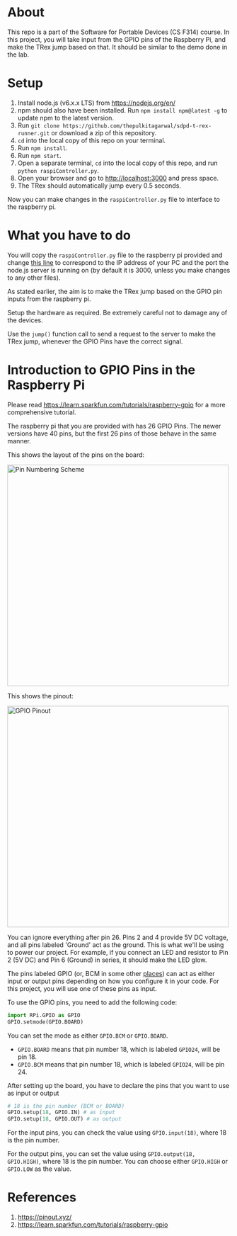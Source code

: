 # About

This repo is a part of the Software for Portable Devices (CS F314) course. In this project, you will take input from the GPIO pins of the Raspberry Pi, and make the TRex jump based on that. It should be similar to the demo done in the lab.

# Setup

1. Install node.js (v6.x.x LTS) from https://nodejs.org/en/
2. npm should also have been installed. Run `npm install npm@latest -g` to update npm to the latest version.
3. Run `git clone https://github.com/thepulkitagarwal/sdpd-t-rex-runner.git` or download a zip of this repository.
4. `cd` into the local copy of this repo on your terminal.
5. Run `npm install`.
6. Run `npm start`.
7. Open a separate terminal, `cd` into the local copy of this repo, and run `python raspiController.py`.
8. Open your browser and go to <http://localhost:3000> and press space.
9. The TRex should automatically jump every 0.5 seconds.

Now you can make changes in the `raspiController.py` file to interface to the raspberry pi.

# What you have to do

You will copy the `raspiController.py` file to the raspberry pi provided and change [this line](https://github.com/thepulkitagarwal/sdpd-t-rex-runner/blob/master/raspiController.py#L4) to correspond to the IP address of your PC and the port the node.js server is running on (by default it is 3000, unless you make changes to any other files).

As stated earlier, the aim is to make the TRex jump based on the GPIO pin inputs from the raspberry pi.

Setup the hardware as required. Be extremely careful not to damage any of the devices.

Use the `jump()` function call to send a request to the server to make the TRex jump, whenever the GPIO Pins have the correct signal.

# Introduction to GPIO Pins in the Raspberry Pi

Please read <https://learn.sparkfun.com/tutorials/raspberry-gpio> for a more comprehensive tutorial.

The raspberry pi that you are provided with has 26 GPIO Pins. The newer versions have 40 pins, but the first 26 pins of those behave in the same manner.

This shows the layout of the pins on the board:

<img src="https://cdn.sparkfun.com/assets/learn_tutorials/4/2/4/highlight.jpg" alt="Pin Numbering Scheme" height="500">

This shows the pinout:

<img src="https://cdn.sparkfun.com/assets/learn_tutorials/4/2/4/header_pinout.jpg" alt="GPIO Pinout" height="500">

You can ignore everything after pin 26. Pins 2 and 4 provide 5V DC voltage, and all pins labeled 'Ground' act as the ground. This is what we'll be using to power our project. For example, if you connect an LED and resistor to Pin 2 (5V DC) and Pin 6 (Ground) in series, it should make the LED glow.

The pins labeled GPIO (or, BCM in some other [places](https://pinout.xyz/)) can act as either input or output pins depending on how you configure it in your code. For this project, you will use one of these pins as input.

To use the GPIO pins, you need to add the following code:

``` python
import RPi.GPIO as GPIO
GPIO.setmode(GPIO.BOARD)
```

You can set the mode as either `GPIO.BCM` or `GPIO.BOARD`.
- `GPIO.BOARD` means that pin number 18, which is labeled `GPIO24`, will be pin 18.
- `GPIO.BCM` means that pin number 18, which is labeled `GPIO24`, will be pin 24.

After setting up the board, you have to declare the pins that you want to use as input or output
``` python
# 18 is the pin number (BCM or BOARD)
GPIO.setup(18, GPIO.IN) # as input
GPIO.setup(18, GPIO.OUT) # as output
```

For the input pins, you can check the value using `GPIO.input(18)`, where 18 is the pin number.

For the output pins, you can set the value using `GPIO.output(18, GPIO.HIGH)`, where 18 is the pin number. You can choose either `GPIO.HIGH` or `GPIO.LOW` as the value.

# References

1. <https://pinout.xyz/>
2. <https://learn.sparkfun.com/tutorials/raspberry-gpio>
